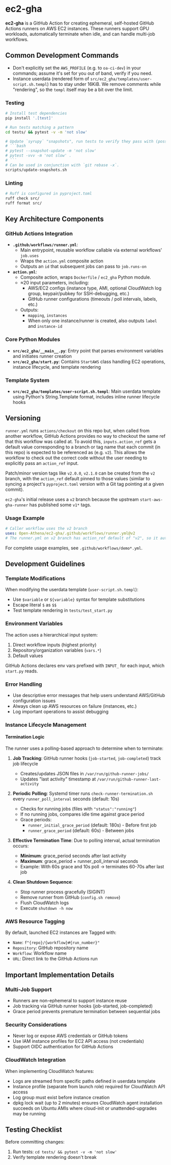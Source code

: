 # ec2-gha

**ec2-gha** is a GitHub Action for creating ephemeral, self-hosted GitHub Actions runners on AWS EC2 instances. These runners support GPU workloads, automatically terminate when idle, and can handle multi-job workflows.

## Common Development Commands

- Don't explicitly set the `AWS_PROFILE` (e.g. to `oa-ci-dev`) in your commands; assume it's set for you out of band, verify if you need.
- Instance userdata (rendered form of `src/ec2_gha/templates/user-script.sh.templ`) has to stay under 16KiB. We remove comments while "rendering", so the `templ` itself may be a bit over the limit.

### Testing
```bash
# Install test dependencies
pip install '.[test]'

# Run tests matching a pattern
cd tests/ && pytest -v -m 'not slow'

# Update `syrupy` "snapshots", run tests to verify they pass with (possibly-updated) snapshot values. Just a wrapper for:
# ```bash
# pytest --snapshot-update -m 'not slow'
# pytest -vvv -m 'not slow' .
# ```
# Can be used in conjunction with `git rebase -x`.
scripts/update-snapshots.sh
```

### Linting
```bash
# Ruff is configured in pyproject.toml
ruff check src/
ruff format src/
```

## Key Architecture Components

### GitHub Actions Integration
- **`.github/workflows/runner.yml`**:
  - Main entrypoint, reusable workflow callable via external workflows' `job.uses`
  - Wraps the `action.yml` composite action
  - Outputs an `id` that subsequent jobs can pass to `job.runs-on`
- **`action.yml`**:
  - Composite action, wraps `Dockerfile` / `ec2_gha` Python module.
  - ≈20 input parameters, including:
    - AWS/EC2 configs (instance type, AMI, optional CloudWatch log group, keypair/pubkey for SSH-debugging, etc.)
    - GitHub runner configurations (timeouts / poll intervals, labels, etc.)
  - Outputs:
    - `mapping`, `instances`
    - When only one instance/runner is created, also outputs `label` and `instance-id`

### Core Python Modules
- **`src/ec2_gha/__main__.py`**: Entry point that parses environment variables and initiates runner creation
- **`src/ec2_gha/start.py`**: Contains `StartAWS` class handling EC2 operations, instance lifecycle, and template rendering

### Template System
- **`src/ec2_gha/templates/user-script.sh.templ`**: Main userdata template using Python's String.Template format, includes inline runner lifecycle hooks

## Versioning

`runner.yml` runs `actions/checkout` on this repo but, when called from another workflow, GitHub Actions provides no way to checkout the same ref that this workflow was called at. To avoid this, `inputs.action_ref` gets a default value corresponding to a branch or tag name that each commit (in this repo) is expected to be referenced as (e.g. `v2`). This allows the workflow to check out the correct code without the user needing to explicitly pass an `action_ref` input.

Patch/minor version tags like `v2.0.0`, `v2.1.0` can be created from the `v2` branch, with the `action_ref` default pinned to those values (similar to syncing a project's `pyproject.toml` version with a Git tag pointing at a given commit).

`ec2-gha`'s initial release uses a `v2` branch because the upstream `start-aws-gha-runner` has published some `v1*` tags.

### Usage Example
```yaml
# Caller workflow uses the v2 branch
uses: Open-Athena/ec2-gha/.github/workflows/runner.yml@v2
# The runner.yml on v2 branch has action_ref default of "v2", so it automatically checks out the correct code
```

For complete usage examples, see `.github/workflows/demo*.yml`.

## Development Guidelines

### Template Modifications
When modifying the userdata template (`user-script.sh.templ`):
- Use `$variable` or `${variable}` syntax for template substitutions
- Escape literal `$` as `$$`
- Test template rendering in `tests/test_start.py`

### Environment Variables
The action uses a hierarchical input system:
1. Direct workflow inputs (highest priority)
2. Repository/organization variables (`vars.*`)
3. Default values

GitHub Actions declares env vars prefixed with `INPUT_` for each input, which `start.py` reads.

### Error Handling
- Use descriptive error messages that help users understand AWS/GitHub configuration issues
- Always clean up AWS resources on failure (instances, etc.)
- Log important operations to assist debugging

### Instance Lifecycle Management

#### Termination Logic
The runner uses a polling-based approach to determine when to terminate:

1. **Job Tracking**: GitHub runner hooks (`job-started`, `job-completed`) track job lifecycle
   - Creates/updates JSON files in `/var/run/github-runner-jobs/`
   - Updates "last activity" timestamp at `/var/run/github-runner-last-activity`

2. **Periodic Polling**: Systemd timer runs `check-runner-termination.sh` every `runner_poll_interval` seconds (default: 10s)
   - Checks for running jobs (files with `"status":"running"`)
   - If no running jobs, compares idle time against grace period
   - Grace periods:
     - `runner_initial_grace_period` (default: 180s) - Before first job
     - `runner_grace_period` (default: 60s) - Between jobs

3. **Effective Termination Time**: Due to polling interval, actual termination occurs:
   - **Minimum**: grace_period seconds after last activity
   - **Maximum**: grace_period + runner_poll_interval seconds
   - Example: With 60s grace and 10s poll → terminates 60-70s after last job

4. **Clean Shutdown Sequence**:
   - Stop runner process gracefully (SIGINT)
   - Remove runner from GitHub (`config.sh remove`)
   - Flush CloudWatch logs
   - Execute `shutdown -h now`

### AWS Resource Tagging
By default, launched EC2 instances are Tagged with:
- `Name`: `f"{repo}/{workflow}#{run_number}"`
- `Repository`: GitHub repository name
- `Workflow`: Workflow name
- `URL`: Direct link to the GitHub Actions run

## Important Implementation Details

### Multi-Job Support
- Runners are non-ephemeral to support instance reuse
- Job tracking via GitHub runner hooks (job-started, job-completed)
- Grace period prevents premature termination between sequential jobs

### Security Considerations
- Never log or expose AWS credentials or GitHub tokens
- Use IAM instance profiles for EC2 API access (not credentials)
- Support OIDC authentication for GitHub Actions

### CloudWatch Integration
When implementing CloudWatch features:
- Logs are streamed from specific paths defined in userdata template
- Instance profile (separate from launch role) required for CloudWatch API access
- Log group must exist before instance creation
- dpkg lock wait (up to 2 minutes) ensures CloudWatch agent installation succeeds on Ubuntu AMIs where cloud-init or unattended-upgrades may be running

## Testing Checklist

Before committing changes:
1. Run tests: `cd tests/ && pytest -v -m 'not slow'`
2. Verify template rendering doesn't break

